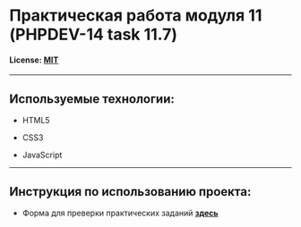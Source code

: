 # Практическая работа модуля 11 (PHPDEV-14 task 11.7)

#### License: [MIT](./license_ru.md)

---

## Используемые технологии:

- HTML5

- CSS3

- JavaScript

---

## Инструкция по использованию проекта:

- Форма для преверки практических заданий [**здесь**](https://masterenkodv.github.io/PHPDEV-14_module_10_task_10.7/)

